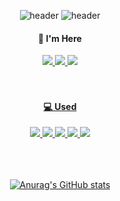 
<div align="center">

  ![header](https://capsule-render.vercel.app/api?type=Waving&height=250&section=header&text=Hello%20World!)
  ![header](https://capsule-render.vercel.app/api?type=Waving&color=timeGradient&height=250&section=header&text=Hello%20World!&desc=Isaac's%20Github%20Profile&animation=fadeIn&fontSize=70&fontAlignY=40)
 
 <div align="center">

  ####  🙋‍ I'm Here
  
</div>
 
<div align="center">
<a href="https://military-partridge-bd8.notion.site/HOME-396e1caa56704ec3b8b974c145acd53d" target="_blank"><img src="https://img.shields.io/badge/notion-000000?style=for-the-badge&logo=notion&logoColor=white"> <a href="https://www.youtube.com/channel/UCEnHfKlQ4by-vTt0JDCcHPA" target="_blank"><img src="https://img.shields.io/badge/youtube-FF0000?style=for-the-badge&logo=youtube&logoColor=white"> <a href="https://kkadalg.tistory.com/" target="_blank"><img src="https://img.shields.io/badge/tistory-000000?style=for-the-badge&logo=tistory&logoColor=white">
</div>
  
<br/>
  <br/>

<div align="center">

  ####  💻 Used 
  
</div>
<div align="center">
<img src="https://img.shields.io/badge/visualstudio-5C2D91?style=for-the-badge&logo=visualstudio&logoColor=white">
<img src="https://img.shields.io/badge/VSCode-007ACC?style=for-the-badge&logo=VisualStudioCode&logoColor=white">
<img src="https://img.shields.io/badge/unrealengine-0E1128?style=for-the-badge&logo=unrealengine&logoColor=white">
<img src="https://img.shields.io/badge/unity-FFFFFF?style=for-the-badge&logo=unity&logoColor=black">
<img src="https://img.shields.io/badge/github-181717?style=for-the-badge&logo=github&logoColor=white">
</div>
  
  <br/>
  <br/>
  <br/>

![Anurag's GitHub stats](https://github-readme-stats.vercel.app/api?username=Isaacu24&show_icons=true&theme=algolia)

